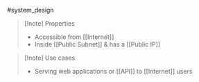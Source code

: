 #system_design  
>[!note] Properties
>- Accessible from [[Internet]]
>- Inside [[Public Subnet]] & has a [[Public IP]]

>[!note] Use cases
>- Serving web applications or [[API]] to [[Internet]] users